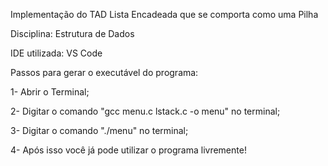 Implementação do TAD Lista Encadeada que se comporta como uma Pilha

Disciplina: Estrutura de Dados

IDE utilizada: VS Code

Passos para gerar o executável do programa:

1- Abrir o Terminal;

2- Digitar o comando "gcc menu.c lstack.c -o menu" no terminal;

3- Digitar o comando "./menu" no terminal;

4- Após isso você já pode utilizar o programa livremente!
